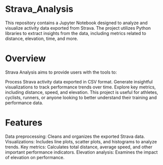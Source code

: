 # Strava_Analysis
This repository contains a Jupyter Notebook designed to analyze and visualize activity data exported from Strava. The project utilizes Python libraries to extract insights from the data, including metrics related to distance, elevation, time, and more.

# Overview
Strava Analysis aims to provide users with the tools to:

Process Strava activity data exported in CSV format.
Generate insightful visualizations to track performance trends over time.
Explore key metrics, including distance, speed, and elevation.
This project is useful for athletes, cyclists, runners, or anyone looking to better understand their training and performance data.

# Features
Data preprocessing: Cleans and organizes the exported Strava data.
Visualizations: Includes line plots, scatter plots, and histograms to analyze trends.
Key metrics: Calculates total distance, average speed, and other important performance indicators.
Elevation analysis: Examines the impact of elevation on performance.
